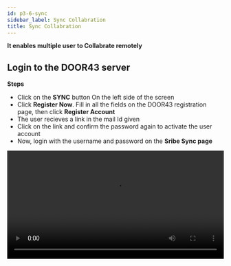 ```yaml
---
id: p3-6-sync
sidebar_label: Sync Collabration
title: Sync Collabration
---
```

**It enables multiple user to Collabrate remotely**

<p><h2>Login to the DOOR43 server</h2></p>

 
**Steps**

- Click on the **SYNC** button On the left side of the screen
- Click **Register Now**. Fill in all the fields on the DOOR43 registration page, then click **Register Account**
- The user recieves a link in the mail Id given
- Click on the link and confirm the password again to activate the user account
- Now, login with the username and password on the **Sribe Sync page**
<video controls src="/assets/Logintotheserver.mov" width="100%" type="video/mov"/>

<p><h2>Cloud Sync</h2></p>

**Steps**

- Enter a valid username and password to access your DOOR 43 account 
- Select the project you wish to work on, from the **SYNC** pane
- After selecting the desired project click the **CLOUD SYNC** button on the SYNC pane 
- A progress bar will appear, showing the status and completion of the **sync** process
- Once the project is successfully synced, it will be listed at the bottom of the **CLOUD PROJECTS** pane

<video controls src="/assets/cloudsync.mov" width="100%" type="video/mp4"/>



<p><h2>Offline Sync</h2></p>

**Steps**

- Enter a valid username and password to access your DOOR 43 account
- In the CLOUD PROJECTS pane, enter the project owner's username in the specified field
- Choose the project you wish to download to your local system
- The selected project will be filtered, and the CLOUD PROJECTS pane will show the **OFFLINE SYNC** button
- By clicking the **OFFLINE SYNC** button, you can download the project to your local system
- The downloaded project will appear in the **SYNC** pane 
- To edit the downloaded project, navigate to the PROJECTS page and choose the downloaded project 

<video controls src="/assets/offlinesync.mov" width="100%" type="video/mp4"/>



<n><p><h2> Contribute to a shared project</h2></p></n>

**Steps**

**Project owner**

- The project owner has to login to DOOR43, https://git.door43.org/
- Select the Project to **collaborate**
- Click on the **collaborator** tab
- Add the names of the collaborators
- Select **Add Collaborator**
- Give access to the collaborator either as **Administrator, Write, or Read**

**Collaborator**

- Go to the **Sync** page
- Login to the DOOR43 account
- The user/collaborator can then enter the project owner's name in the given field on the Sync page of Scribe
- Select the project to work
- Click on **offline sync** on the top right side 
- The project will be synced to Scribe
- A notification stating 'project sync to scribe successful' will appear in the bottom left side
- The project has now been set up for work 

<video controls src="/assets/collabsync.mov" width="100%" type="video/mp4"/>



<p><h2>How to sync a project</h2></p>

**Steps**

- Click on the **Sync** button on the left side of the window
 (If you are a new user, Create a new account in DOOR43)
- Login to the DOOR43 account in the sync page
- A list of all user projects will appear on the left of the sync window 
- The right side of the screen will display all projects saved on the DOOR43 remote server
- Drag and drop a project to the container placed on the right side of the screen
- On the top of the screen, the user can see the uploading progress bar
- The project will then be uploaded to the DOOR43 remote server and displayed to the user in the right-hand column of the screen
<video controls src="/assets/syncaproject.mov" width="100%" type="video/mp4"/>

<p><h2>Sync a project from the project module</h2></p>

A project can be directly synced by the user from the project module.

**Steps**

- Click on the project module and open a project
- Click the **Sync** button
- The uploading progress bar will be displayed at the top
- (Login to the DOOR43 server if you are not done yet)
<video controls src="/assets/projectsync.mov" width="100%" type="video/mp4"/>

<p><h2>Sync back a project from the DOOR43 remote server</h2></p>

The user can **Sync** a project from the server to the local system. Ensure that the project file is not in the local system otherwise the project file will get mergerd into the local system.

**Steps**   

- Click on the **Sync** button Login to the DOOR43 account on the right side of the column
- It lists every project on the door 43 server
- (The project should not be saved)
- Drag and drop a project from the DOOR43 server list into the container on the left side of the screen
- With this, a project will be synced back from the server

<video controls src="/assets/syncback.mov" width="100%" type="video/mov"/>

<p><h2>Merge a project from the DOOR43 remote server</h2></p>


**Steps**

- Click on the **Sync** button,login to the DOOR43 account
- It displays all the projects in the door 43 server at the right side of the column
- Drag and drop a project from the DOOR43 server list into the container on the left side of the screen
- The progress bar will appear
- (You can undo the merging process by clicking the undo button before counting down to an end)
- This will merge a project from the server
<video controls src="/assets/merge.mov" width="100%" type="video/mov"/>